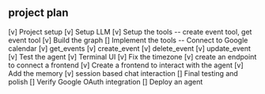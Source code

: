 ## project plan 

[v] Project setup
[v] Setup LLM
[v] Setup the tools -- create event tool, get event tool
[v] Build the graph
[] Implement the tools -- Connect to Google calendar
   [v] get_events
   [v] create_event
   [v] delete_event
   [v] update_event
[v] Test the agent 
[v] Terminal UI
[v] Fix the timezone
[v] create an endpoint to connect a frontend 
[v] Create a frontend to interact with the agent
[v] Add the memory
[v] session based chat interaction
[] Final testing and polish
[] Verify Google OAuth integration
[] Deploy an agent

